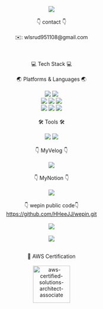 <div align="center">
  <img src="https://capsule-render.vercel.app/api?type=soft&color=FFCCCC&height=150&section=header&text=Hello%20JinKyeong%20World!&fontSize=60&animation=twinkling" />
	<br><br>
	👇 contact 👇
	<br><br>
  ✉️: wlsrud951108@gmail.com <br>
	
 <br><br>
  💻  Tech Stack  💻
  <br><br>
  🌏 Platforms & Languages 🌏
  <br><br>
  <img src="https://img.shields.io/badge/SpringBoot-6DB33F?style=flat&logo=SpringBoot&logoColor=white" />
  <img src="https://img.shields.io/badge/Java-007396?style=flat&logo=Java&logoColor=white" />
  <br>
  <img src="https://img.shields.io/badge/React-61DAFB?style=flat&logo=React&logoColor=white" />
   <img src="https://img.shields.io/badge/JavaScript-F7DF1E?style=flat&logo=JavaScript&logoColor=white" />
  <img src="https://img.shields.io/badge/TypeScript-1572B6?style=flat&logo=TypeScript&logoColor=white" />
   <br>
  <img src="https://img.shields.io/badge/HTML5-E34F26?style=flat&logo=HTML5&logoColor=white" />
  <img src="https://img.shields.io/badge/CSS3-1572B6?style=flat&logo=CSS3&logoColor=white" />
  <img src="https://img.shields.io/badge/SASS-CC6699?style=flat&logo=Sass&logoColor=white" />
  <br><br>
  🛠️ Tools 🛠️
  <br><br>
  <img src="https://img.shields.io/badge/IntellijIDEA-000000?style=flat&logo=IntellijIDEA&logoColor=white" /> 
  <img src="https://img.shields.io/badge/VisualStudioCode-007ACC?style=flat&logo=VisualStudioCode&logoColor=white" />
  <br><br>
👇 MyVelog 👇
  <br><br>
  <a href="https://velog.io/@e_jink0">
    <img src="https://img.shields.io/badge/Velog-20C997?style=flat&logo=Velog&logoColor=white" />
  </a>
  <br><br>
  👇 MyNotion 👇
  <br><br>
  <a href="https://fascinated-femur-924.notion.site/674dc62ee3434f2ba97074a02851568f?pvs=4">
    <img src="https://img.shields.io/badge/Notion-000000?style=flat&logo=Notion&logoColor=white" />
  </a>
  <br><br>
  👇 wepin public code👇
  <br>
  https://github.com/HHeeJJ/wepin.git
  <br><br>
  <img src="https://github-readme-stats.vercel.app/api/top-langs/?username=EJinK0"/>
	<br><br>
  <img src="https://github-readme-stats.vercel.app/api?username=EJinK0&show_icons=true"/>
	<br><br>

 🏅 AWS Certification
 <br> <br>
<a href="https://www.credly.com/badges/f5569fe7-aa48-4819-a2b9-88a16a14bd4f/public_url">
	<img width="100" height="100" alt="aws-certified-solutions-architect-associate" src="https://github.com/user-attachments/assets/caf09320-a9f6-483b-bd66-45ac938abf24" />
</a>
<br><br>
</div>

